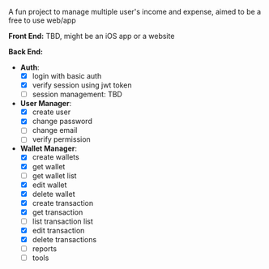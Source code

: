 A fun project to manage multiple user's income and expense, aimed to be a free to use web/app

**Front End:** TBD, might be an iOS app or a website

**Back End:** 
* **Auth**:
  - [x] login with basic auth
  - [x] verify session using jwt token
  - [ ] session management: TBD
* **User Manager**:
  - [x] create user
  - [x] change password
  - [ ] change email
  - [ ] verify permission

* **Wallet Manager**:
  - [x] create wallets
  - [x] get wallet
  - [ ] get wallet list
  - [x] edit wallet
  - [x] delete wallet
  - [x] create transaction
  - [x] get transaction
  - [ ] list transaction list
  - [x] edit transaction
  - [x] delete transactions
  - [ ] reports
  - [ ] tools
